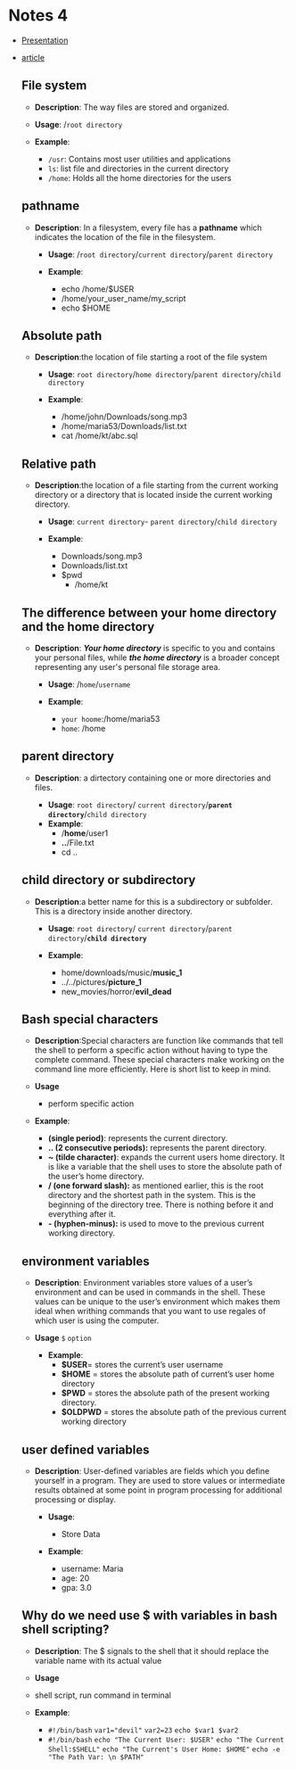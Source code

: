 # Notes 4

* [Presentation](https://docs.google.com/presentation/d/e/2PACX-1vRzi-pHAUV4x_mqsbAiiAwTtIGZcXMauEIOUfiBySC4sPr0gszaQmebawSQaj0r2gCIv4r2Dam-fgT4/pub?start=false&loop=false&delayms=3000#slide=id.gf9d68ab4d8_0_0)
* [article](https://cis106.com/extra/thelinuxfs/)


   ## File system
    * **Description**: The way files are stored and organized.

    * **Usage**:
      /`root directory`

    * **Example**:
      * `/usr`: Contains most user utilities and applications
      * `ls`: list file and directories in the current directory 
      * `/home`: Holds all the home directories for the users
   ## pathname
  * **Description**: In a filesystem, every file has a **pathname** which indicates the location of the file in the filesystem. 

    * **Usage**:
     /`root directory`/`current directory`/`parent directory`

    * **Example**:
      * echo /home/$USER
      * /home/your_user_name/my_script
      * echo $HOME
          
    
   ## Absolute path
  * **Description**:the location of file starting a root of the file system

    * **Usage**:
   `root directory`/`home directory`/`parent directory`/`child directory`

    * **Example**:
      * /home/john/Downloads/song.mp3
      * /home/maria53/Downloads/list.txt
      * cat /home/kt/abc.sql
   ## Relative path 
  * **Description**:the location of a file starting from the current working directory or a directory that is located inside the current working directory.

    * **Usage**:
     `current directory`- `parent directory`/`child directory`

    * **Example**:
      * Downloads/song.mp3
      * Downloads/list.txt 
      * $pwd 
        - /home/kt

   ## The difference between your home directory and the home directory
  * **Description**: ***Your home directory*** is specific to you and contains your personal files, while ***the home directory*** is a broader concept representing any user's personal file storage area.

    * **Usage**:
    /`home`/`username` 

    * **Example**:
      * `your hoome`:/home/maria53
      * `home`: /home
   ##  parent directory
  * **Description**: a dirtectory containing one or more directories and files.

    * **Usage**:
    `root directory`/ `current directory`/**`parent directory`**/`child directory`
    * **Example**:
       * /**home**/user1
       * **..**/File.txt
       * cd ..
    
   ## child directory or subdirectory
  * **Description**:a better name for this is a subdirectory or subfolder. This is a directory inside another directory.

    * **Usage**:
    `root directory`/ `current directory`/`parent directory`/**`child directory`**
  

    * **Example**:
       * home/downloads/music/**music_1**
       * ../../pictures/**picture_1**
       * new_movies/horror/**evil_dead**
   ## Bash special characters
  * **Description**:Special characters are function like commands that tell the shell to perform a specific action without having to type the complete command. These special characters make working on the command line more efficiently. Here is short list to keep in mind.
   * **Usage**
     * perform specific action

    * **Example**:
      * **(single period)**: represents the current directory.
      * **.. (2 consecutive periods):** represents the parent directory.
      * **~ (tilde character)**: expands the current users home directory. It is like a variable that the shell uses to store the absolute path of the user’s home directory.
      * **/ (one forward slash):** as mentioned earlier, this is the root directory and the shortest path in the system. This is the beginning of the directory tree. There is nothing before it and everything after it.
      * **- (hyphen-minus):** is used to move to the previous current working directory.

   ## environment variables
  * **Description**: Environment variables store values of a user’s environment and can be used in commands in the shell. These values can be unique to the user’s environment which makes them ideal when writhing commands that you want to use regales of which user is using the computer.

  * **Usage**
   `$` `option`

    * **Example**:
       * **$USER**= stores the current’s user username
       * **$HOME** = stores the absolute path of current’s user home directory
       * **$PWD** = stores the absolute path of the present working directory.
       * **$OLDPWD** = stores the absolute path of the previous current working directory
    
   ## user defined variables
  * **Description**: User-defined variables are fields which you define yourself in a program. They are used to store values or intermediate results obtained at some point in program processing for additional processing or display. 

    * **Usage**:
      * Store Data 

    * **Example**:
      * username: Maria
      * age: 20
      * gpa: 3.0    
    
   ## Why do we need use $ with variables in bash shell scripting?

  * **Description**: The $ signals to the shell that it should replace the variable name with its actual value
  * **Usage**
   * shell script, run command in terminal 
   

    * **Example**:
      
      * `#!/bin/bash`
       `var1="devil"`
       `var2=23`
       `echo $var1 $var2`
       * `#!/bin/bash`
`echo "The Current User: $USER"`
`echo "The Current Shell:$SHELL"`
`echo "The Current's User Home: $HOME"`
`echo -e "The Path Var: \n $PATH"`
